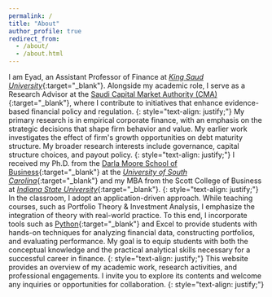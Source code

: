 ```yaml
---
permalink: /
title: "About"
author_profile: true
redirect_from: 
  - /about/
  - /about.html
---
```


I am Eyad, an Assistant Professor of Finance at [*King Saud University*](https://ksu.edu.sa/en/){:target="_blank"}. Alongside my academic role, I serve as a Research Advisor at the [Saudi Capital Market Authority (CMA)](https://cma.org.sa/en/Pages/default.aspx){:target="_blank"}, where I contribute to initiatives that enhance evidence-based financial policy and regulation.
{: style="text-align: justify;"}
My primary research is in empirical corporate finance, with an emphasis on the strategic decisions that shape firm behavior and value. My earlier work investigates the effect of firm's growth opportunities on debt maturity structure. My broader research interests include governance, capital structure choices, and payout policy.
{: style="text-align: justify;"}
I received my Ph.D. from the [Darla Moore School of Business](https://sc.edu/study/colleges_schools/moore/index.php){:target="_blank"} at the [*University of South Carolina*](https://sc.edu){:target="_blank"} and my MBA from the Scott College of Business at [*Indiana State University*](https://www.indstate.edu/business/){:target="_blank"}.
{: style="text-align: justify;"}
In the classroom, I adopt an application-driven approach. While teaching courses, such as Portfolio Theory & Investment Analysis, I emphasize the integration of theory with real-world practice. To this end, I incorporate tools such as [Python](https://www.python.org/){:target="_blank"} and Excel to provide students with hands-on techniques for analyzing financial data, constructing portfolios, and evaluating performance. My goal is to equip students with both the conceptual knowledge and the practical analytical skills necessary for a successful career in finance.
{: style="text-align: justify;"}
This website provides an overview of my academic work, research activities, and professional engagements. I invite you to explore its contents and welcome any inquiries or opportunities for collaboration.
{: style="text-align: justify;"}